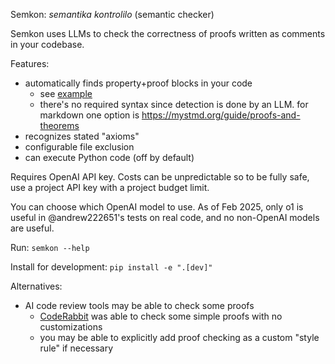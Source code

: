 Semkon: _semantika kontrolilo_ (semantic checker)

Semkon uses LLMs to check the correctness of proofs written as comments in your
codebase.

Features:
* automatically finds property+proof blocks in your code
  * see [example](tests/example_repo/example_repo/foo.py)
  * there's no required syntax since detection is done by an LLM. for markdown one option is <https://mystmd.org/guide/proofs-and-theorems>
* recognizes stated "axioms"
* configurable file exclusion
* can execute Python code (off by default)

Requires OpenAI API key. Costs can be unpredictable so to be fully safe, use a
project API key with a project budget limit.

You can choose which OpenAI model to use. As of Feb 2025, only o1 is useful in
@andrew222651's tests on real code, and no non-OpenAI models are useful.

Run: `semkon --help`

Install for development: `pip install -e ".[dev]"`


Alternatives:
* AI code review tools may be able to check some proofs
  * [CodeRabbit](https://www.coderabbit.ai/) was able to check some simple
    proofs with no customizations
  * you may be able to explicitly add proof checking as a custom "style rule"
    if necessary

